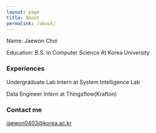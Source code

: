 ```yaml
---
layout: page
title: About
permalink: /about/
---
```

Name: Jaewon Choi

Education: B.S. in Computer Science At Korea University

### Experiences

Undergraduate Lab Intern at System Intelligence Lab

Data Engineer Intern at Thingsflow(Krafton)
    

### Contact me

[jaewon0403@korea.ac.kr](mailto:jaewon0403@korea.ac.kr)
